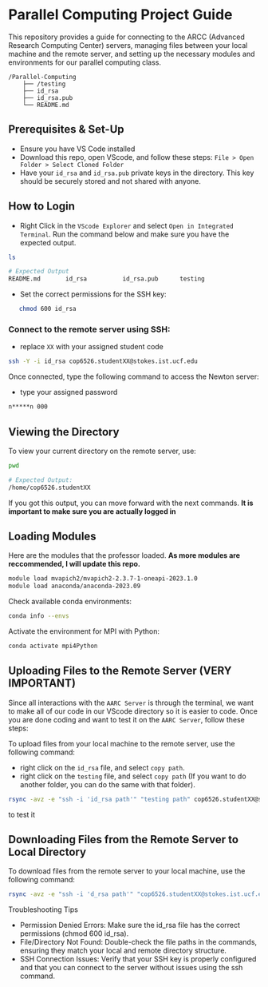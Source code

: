 # Parallel Computing Project Guide

This repository provides a guide for connecting to the ARCC (Advanced Research Computing Center) servers, managing files between your local machine and the remote server, and setting up the necessary modules and environments for our parallel computing class.

```
/Parallel-Computing
    ├── /testing
    ├── id_rsa
    ├── id_rsa.pub
    └── README.md
```

## Prerequisites & Set-Up

- Ensure you have VS Code installed
- Download this repo, open VScode, and follow these steps: `File > Open Folder > Select Cloned Folder`
- Have your `id_rsa` and `id_rsa.pub` private keys in the directory. This key should be securely stored and not shared with anyone.

## How to Login

- Right Click in the `VScode Explorer` and select `Open in Integrated Terminal`. Run the command below and make sure you have the expected output.

```bash
ls
```

```bash
# Expected Output
README.md       id_rsa          id_rsa.pub      testing
```

- Set the correct permissions for the SSH key:

```bash
   chmod 600 id_rsa
```

### Connect to the remote server using SSH:

- replace `XX` with your assigned student code

```bash
ssh -Y -i id_rsa cop6526.studentXX@stokes.ist.ucf.edu
```

Once connected, type the following command to access the Newton server:

- type your assigned password

```bash
n*****n 000
```

## Viewing the Directory

To view your current directory on the remote server, use:

```bash
pwd
```

```bash
# Expected Output:
/home/cop6526.studentXX
```

If you got this output, you can move forward with the next commands. __It is important to make sure you are actually logged in__

## Loading Modules

Here are the modules that the professor loaded. __As more modules are reccommended, I will update this repo.__

```bash
module load mvapich2/mvapich2-2.3.7-1-oneapi-2023.1.0
module load anaconda/anaconda-2023.09
```

Check available conda environments:

```bash
conda info --envs
```

Activate the environment for MPI with Python:

```bash
conda activate mpi4Python
```

## Uploading Files to the Remote Server (VERY IMPORTANT)

Since all interactions with the `AARC Server` is through the terminal, we want to make all of our code in our VScode directory so it is easier to code. Once you are done coding and want to test it on the `AARC Server`, follow these steps:

To upload files from your local machine to the remote server, use the following command:

- right click on the `id_rsa` file, and select `copy path`. 
- right click on the `testing` file, and select `copy path` (If you want to do another folder, you can do the same with that folder).

```bash
rsync -avz -e "ssh -i 'id_rsa path'" "testing path" cop6526.studentXX@stokes.ist.ucf.edu:/home/cop6526.studentXX/testing/
```

to test it 

## Downloading Files from the Remote Server to Local Directory

To download files from the remote server to your local machine, use the following command:

```bash
rsync -avz -e "ssh -i 'd_rsa path'" "cop6526.studentXX@stokes.ist.ucf.edu:/home/cop6526.studentXX/testing/test.txt" "/Users/alexsciuto/Library/Mobile Documents/com~apple~CloudDocs/DataWithAlex/MSDA Classes/Parallel-Computing/testing/"
```

Troubleshooting Tips

- Permission Denied Errors: Make sure the id_rsa file has the correct permissions (chmod 600 id_rsa).
- File/Directory Not Found: Double-check the file paths in the commands, ensuring they match your local and remote directory structure.
- SSH Connection Issues: Verify that your SSH key is properly configured and that you can connect to the server without issues using the ssh command.